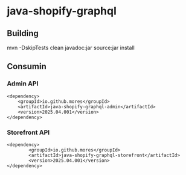 # java-shopify-graphql

## Building
mvn -DskipTests clean javadoc:jar source:jar install

## Consumin

### Admin API

```
<dependency>
	<groupId>io.github.mores</groupId>
	<artifactId>java-shopify-graphql-admin</artifactId>
	<version>2025.04.001</version>
</dependency>
```

### Storefront API

```
<dependency>
        <groupId>io.github.mores</groupId>
        <artifactId>java-shopify-graphql-storefront</artifactId>
        <version>2025.04.001</version>
</dependency>
```
